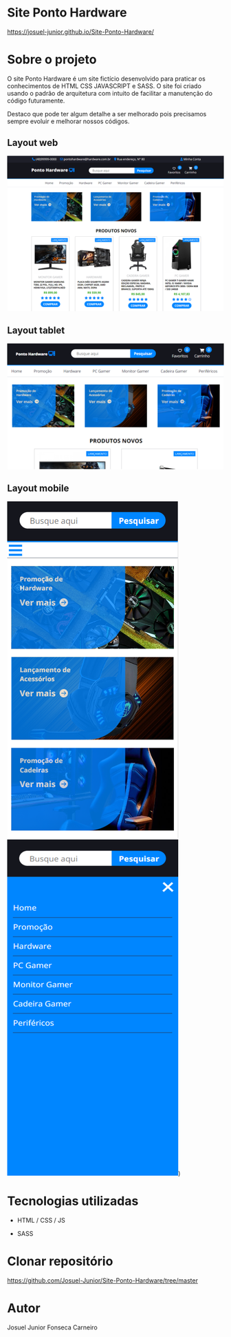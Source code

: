 # Site Ponto Hardware
https://josuel-junior.github.io/Site-Ponto-Hardware/

# Sobre o projeto

O site Ponto Hardware é um site fictício desenvolvido para praticar os conhecimentos de HTML CSS JAVASCRIPT e SASS.
O site foi criado usando o padrão de arquitetura com intuito de facilitar a manutenção do código futuramente.

Destaco que pode ter algum detalhe a ser melhorado pois precisamos sempre evoluir e melhorar nossos códigos. 




## Layout web
![Web ](https://github.com/Josuel-Junior/projects-images/blob/master/image%20Ponto-Hardware/Layout-web.PNG?raw=true)


## Layout tablet
![Tablet ](https://github.com/Josuel-Junior/projects-images/blob/master/image%20Ponto-Hardware/Layout-tablet.PNG?raw=true)


## Layout mobile

![Mobile](https://raw.githubusercontent.com/Josuel-Junior/projects-images/master/image%20Ponto-Hardware/Layout-mobile.PNG)
![Mobile](https://raw.githubusercontent.com/Josuel-Junior/projects-images/master/image%20Ponto-Hardware/Layout-mobile-menu.png))



# Tecnologias utilizadas

- HTML / CSS / JS

- SASS

# Clonar repositório
https://github.com/Josuel-Junior/Site-Ponto-Hardware/tree/master

# Autor

Josuel Junior Fonseca Carneiro
